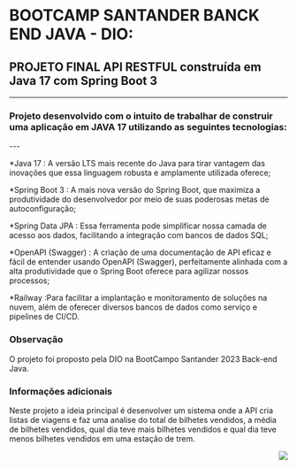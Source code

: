 # BOOTCAMP SANTANDER BANCK END JAVA - DIO:

## PROJETO FINAL API RESTFUL construída em Java 17 com Spring Boot 3
---

<h3/>Projeto desenvolvido com o intuito de trabalhar de construir uma aplicação em JAVA 17 utilizando as seguintes tecnologias: </h3>
---

*Java 17 : A versão LTS mais recente do Java para tirar vantagem das inovações que essa linguagem robusta e amplamente utilizada oferece;

*Spring Boot 3 : A mais nova versão do Spring Boot, que maximiza a produtividade do desenvolvedor por meio de suas poderosas metas de autoconfiguração;

*Spring Data JPA : Essa ferramenta pode simplificar nossa camada de acesso aos dados, facilitando a integração com bancos de dados SQL;

*OpenAPI (Swagger) : A criação de uma documentação de API eficaz e fácil de entender usando OpenAPI (Swagger), perfeitamente alinhada com a alta produtividade que o Spring Boot oferece para agilizar nossos processos;

*Railway :Para facilitar a implantação e monitoramento de soluções na nuvem, além de oferecer diversos bancos de dados como serviço e pipelines de CI/CD.

### Observação

O projeto foi proposto pela DIO na BootCampo Santander 2023 Back-end Java.

### Informações adicionais

Neste projeto a ideia principal é desenvolver um sistema onde a API cria listas de viagens e faz uma analise do total de bilhetes vendidos, a média de bilhetes vendidos, qual dia teve mais bilhetes vendidos e qual dia teve menos bilhetes vendidos em uma estação de trem.



<p align="right">
<img src="https://sdk.bitmoji.com/render/panel/e4f91d37-026a-44d0-91ea-b26cfdaa34a7-e8e19190-9190-4839-a7d5-66e28b298962-v1.png?transparent=1&palette=1"/>
</p>